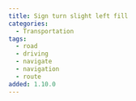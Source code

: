 ```yaml
---
title: Sign turn slight left fill
categories:
  - Transportation
tags:
  - road
  - driving
  - navigate
  - navigation
  - route
added: 1.10.0
---
```

